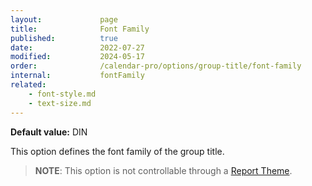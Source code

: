 ```yaml
---
layout:             page
title:              Font Family
published:          true
date:               2022-07-27
modified:           2024-05-17
order:              /calendar-pro/options/group-title/font-family
internal:           fontFamily
related:
    - font-style.md
    - text-size.md
---
```

**Default value:** DIN

This option defines the font family of the group title.

> **NOTE**: This option is not controllable through a [Report Theme](../../features/themes.md).